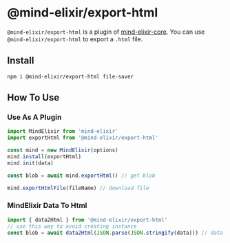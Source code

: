 # @mind-elixir/export-html

`@mind-elixir/export-html` is a plugin of [mind-elixir-core](https://github.com/ssshooter/mind-elixir-core). You can use `@mind-elixir/export-html` to export a `.html` file.

## Install

```
npm i @mind-elixir/export-html file-saver
```

## How To Use

### Use As A Plugin

```javascript
import MindElixir from 'mind-elixir'
import exportHtml from '@mind-elixir/export-html'

const mind = new MindElixir(options)
mind.install(exportHtml)
mind.init(data)

const blob = await mind.exportHtml() // get blob

mind.exportHtmlFile(fileName) // download file
```

### MindElixir Data To Html

```javascript
import { data2Html } from '@mind-elixir/export-html'
// use this way to avoid creating instance
const blob = await data2Html(JSON.parse(JSON.stringify(data))) // data returned by getAllData()
```
